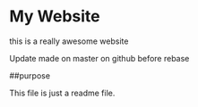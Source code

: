 # My Website

this is a really awesome website

Update made on master on github before rebase

##purpose 

This file is just a readme file.
